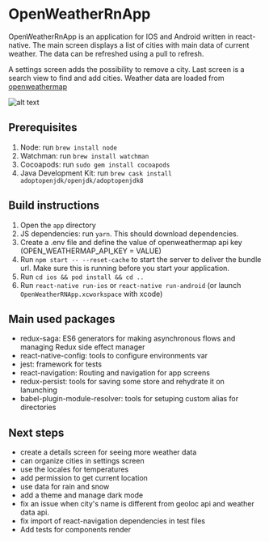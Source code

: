 # OpenWeatherRnApp


OpenWeatherRnApp is an application for IOS and Android written in react-native. The main screen displays a list of cities with main data of current weather.
The data can be refreshed using a pull to refresh.

A settings screen adds the possibility to remove a city. Last screen is a search view to find and add cities.
Weather data are loaded from [openweathermap](https://openweathermap.org/)

![alt text](https://imagizer.imageshack.com/img923/7761/7FQhbf.png)



## Prerequisites
1. Node: run `brew install node`
2. Watchman: run `brew install watchman`
3. Cocoapods: run `sudo gem install cocoapods`
4. Java Development Kit: run `brew cask install adoptopenjdk/openjdk/adoptopenjdk8`

## Build instructions
1. Open the ```app``` directory
2. JS dependencies: run `yarn`. This should download dependencies.
3. Create a .env file and define the value of openweathermap api key (OPEN_WEATHERMAP_API_KEY = VALUE)
4. Run `npm start -- --reset-cache` to start the server to deliver the bundle url. Make sure this is running before you start your application. 
5. Run `cd ios && pod install && cd ..`
5. Run `react-native run-ios` or `react-native run-android` (or launch `OpenWeatherRNApp.xcworkspace` with xcode)

## Main used packages

- redux-saga: ES6 generators for making asynchronous flows and managing Redux side effect manager
- react-native-config: tools to configure environments var
- jest: framework for tests
- react-navigation: Routing and navigation for app screens
- redux-persist: tools for saving some store and rehydrate it on lanunching
- babel-plugin-module-resolver: tools for setuping custom alias for directories

## Next steps

- create a details screen for seeing more weather data
- can organize cities in settings screen
- use the locales for temperatures
- add permission to get current location
- use data for rain and snow
- add a theme and manage dark mode
- fix an issue when city's name is different from geoloc api and weather data api.
- fix import of react-navigation dependencies in test files
- Add tests for components render
